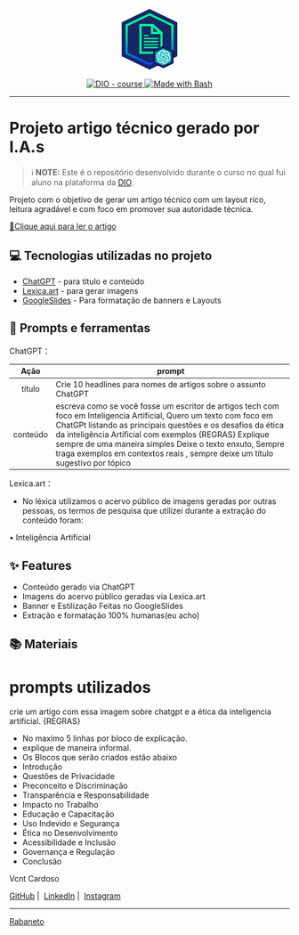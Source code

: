<p align="center">
    <img width="100" src=".github/assets/banner.png">
</p>


<p align="center">
  <a href="https://dio.me/"><img src="https://img.shields.io/badge/DIO-Course-28DA77?logo=youtube" alt="DIO - course">
  </a>
  <a href="https://www.gnu.org/software/bash/" title="Go to Bash homepage"><img src="https://img.shields.io/badge/Prompt-Project-blue?logo=gnu-bash&amp;logoColor=white" alt="Made with Bash">
  </a>
</p>

-------


# Projeto artigo técnico gerado por I.A.s


 > ℹ️ **NOTE:** Este é o repositório desenvolvido durante o curso no qual fui aluno na plataforma da [DIO](https://dio.me).


Projeto com o objetivo de gerar um artigo técnico com um layout rico, leitura agradável e com foco em promover sua autoridade técnica.

<a href="https://web.dio.me/articles/chatgpt-e-a-etica-da-inteligencia-artificial?back=%2Farticles&page=1&order=oldest" title="View PDF now"> 📕Clique aqui para ler o artigo</a>

## 💻 Tecnologias utilizadas no projeto

- [ChatGPT](https://chat.openai.com/) - para título e conteúdo
- [Lexica.art](https://lexica.art/) - para gerar imagens
- [GoogleSlides](https://www.google.com/slides/about/) - Para formatação de banners e Layouts

## 📄 Prompts e ferramentas


ChatGPT：

|   Ação   | prompt                                                                                                                                                                                                                                                                         |
| :------: | ------------------------------------------------------------------------------------------------------------------------------------------------------------------------------------------------------------------------------------------------------------------------------ |
|  título  | Crie 10 headlines para nomes de artigos sobre o assunto ChatGPT                                                                                                                                                                                                      |
| conteúdo | escreva como se você fosse um escritor de artigos tech com foco em Inteligencia Artificial, Quero um texto com foco em ChatGPt listando as principais questões e os desafios da ética da inteligência Artificial com exemplos {REGRAS} Explique sempre de uma maneira simples Deixe o texto enxuto, Sempre traga exemplos em contextos reais , sempre deixe um título sugestivo por tópico |


Lexica.art：

- No léxica utilizamos o acervo público de imagens geradas por outras pessoas, os termos de pesquisa que utilizei durante a extração do conteúdo foram:

• Inteligência Artificial



## ✨ Features

- Conteúdo gerado via ChatGPT
- Imagens do acervo público geradas via Lexica.art
- Banner e Estilização Feitas no GoogleSlides
- Extração e formatação 100% humanas(eu acho)

## 📚 Materiais

# prompts utilizados

 crie um artigo com essa imagem sobre chatgpt e a ética da inteligencia artificial.
    {REGRAS}
   - No maximo 5 linhas por bloco de explicação.
   - explique de maneira informal.
   - Os Blocos que serão criados estão abaixo
   - Introdução
   - Questões de Privacidade
   - Preconceito e Discriminação
   - Transparência e Responsabilidade
   - Impacto no Trabalho
   - Educação e Capacitação
   - Uso Indevido e Segurança
   - Ética no Desenvolvimento
   - Acessibilidade e Inclusão
   - Governança e Regulação
   - Conclusão

<p>Vcnt Cardoso</p>
<p>
    <a href="https://github.com/rabaneto07">GitHub</a>&nbsp;|&nbsp;
    <a href="https://www.linkedin.com/in/vicente-cardoso-32a340257">LinkedIn</a>&nbsp;|&nbsp;
    <a href="https://www.instagram.com/vcntc_/">Instagram</a>
</p>

---

[Rabaneto](https://github.com/rabaneto07)
